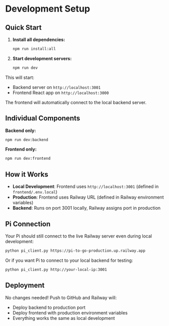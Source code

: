 # Development Setup

## Quick Start

1. **Install all dependencies:**
   ```bash
   npm run install:all
   ```

2. **Start development servers:**
   ```bash
   npm run dev
   ```

This will start:
- Backend server on `http://localhost:3001`
- Frontend React app on `http://localhost:3000`

The frontend will automatically connect to the local backend server.

## Individual Components

**Backend only:**
```bash
npm run dev:backend
```

**Frontend only:**
```bash
npm run dev:frontend
```

## How it Works

- **Local Development**: Frontend uses `http://localhost:3001` (defined in `frontend/.env.local`)
- **Production**: Frontend uses Railway URL (defined in Railway environment variables)
- **Backend**: Runs on port 3001 locally, Railway assigns port in production

## Pi Connection

Your Pi should still connect to the live Railway server even during local development:
```bash
python pi_client.py https://pi-to-go-production.up.railway.app
```

Or if you want Pi to connect to your local backend for testing:
```bash
python pi_client.py http://your-local-ip:3001
```

## Deployment

No changes needed! Push to GitHub and Railway will:
- Deploy backend to production port
- Deploy frontend with production environment variables
- Everything works the same as local development